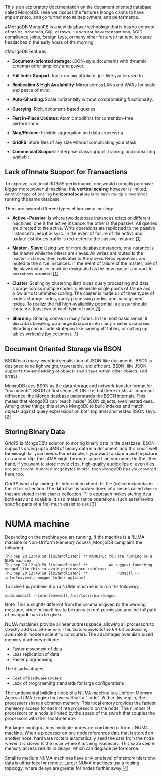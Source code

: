 This is an exploratory documentation on the document oriented database called MongoDB. Here we discuss the features Mongo claims to have implemented, and go further into its deployment, and performance.




#MongoDB
MongoDB is a new database technology that is has no concept of tables, schemes, SQL or rows. It does not have transactions, ACID compliance, joins, foreign keys, or many other features that tend to cause headaches in the early hours of the morning.





#MongoDB Features
- **Document-oriented storage**: JSON-style documents with dynamic schemas offer simplicity and power.

- **Full Index Support**: Index on any attribute, just like you're used to.

- **Replication & High Availability**: Mirror across LANs and WANs for scale and peace of mind.

- **Auto-Sharding**: Scale horizontally without compromising functionality.

- **Querying**: Rich, document-based queries.

- **Fast In-Place Updates**: Atomic modifiers for contention-free performance.

- **Map/Reduce**: Flexible aggregation and data processing.

- **GridFS**: Store files of any size without complicating your stack.

- **Commercial Support**: Enterprise class support, training, and consulting available.



## Lack of Innate Support for Transactions
To improve traditional RDBMS performance, one would normally purchase bigger more powerful machine, this **vertical scaling** however is limited. Another type of scaling **horizontal scaling** is to have multiple machines running the same database. 

There are several different types of horizontal scaling:

- **Active - Passive**: Is where two database instances exists on different machines, one is the active instance, the other is the passive. All queries are directed to the active. Write operations are replicated to the passive instance to jeep it in sync. In the event of failure of the active and update distributes traffic is redirected to the passive instance.[[1]][scaling]

- **Master - Slave**: Using two or more database instances, one instance is the master while the others are slaves. All writes are routed to the master instance, then replicated to the slaves. Read operations are routed to the slave instances. In the event of failure of the master, one of the slave instances must be designated as the new master and update operations rerouted.[[1]][scaling]

- **Cluster**: Scaling by clustering distributes query processing and data storage across multiple nodes to eliminate single points of failure and allow almost unlimited scaling. The cluster is made up of three types of nodes: storage nodes, query processing nodes, and management nodes. To realize the full high-availability potential, a cluster should contain at least two of each type of node.[[1]][scaling]

- **Sharding**: Sharing comes in many forms. In the most basic sense, it describes breaking up a large database into many smaller databases. Sharding can include strategies like carving off tables, or cutting up tables vertically (by columns). [[1]][scaling]



## Document Oriented Storage via BSON
BSON is a binary-encoded serialisation of JSON-like documents. BSON is designed to be lightweight, traversable, and efficient. BSON, like JSON, supports the embedding of objects and arrays within other objects and arrays. 

MongoDB uses BSON as the data storage and network transfer format for "documents". BSON at first seems BLOB-like, but there exists an important difference: the Mongo database understands the BSON internals. This means that MongoDB can "reach inside" BSON objects, even nested ones. Among other things, this allows MongoDB to build indexes and match objects against query expressions on both top level and nested BSON keys.[[2]][BSON]

## Storing Binary Data
GridFS is MongoDB's solution to storing binary data in the database. BSON supports saving up to 4MB of binary data in a document, and this could well be enough for your needs. For example, if you want to store a profile picture or a sound clip, then 4MB might be more space than you need. On the other hand, if you want to store movie clips, high-quality audio clips or even files are are several hundred megabytes in size, then MongoDB has you covered here, too.

GridFS works by storing the information about the file (called metadata) in the `files` collection. The data itself is broken down into pieces called `chunks` that are stored in the `chunks` collection. This approach makes storing data both easy and scalable; it also makes range operations (such as retrieving specific parts of a file) much easier to use.[[3]][MongoDB Book]


# NUMA machine
Depending on the machine you are running, if the machine is a NUMA machine or Non-Uniform Memeory Access, MongoDB complains the following:

    Thu Sep 20 12:49:58 [initandlisten] ** WARNING: You are running on a NUMA machine.
    Thu Sep 20 12:49:58 [initandlisten] **          We suggest launching mongod like this to avoid performance problems:
    Thu Sep 20 12:49:58 [initandlisten] **              numactl --interleave=all mongod [other options]

To solve this problem if on a NUMA machine is to run the following:

    sudo numactl --interleave=all /usr/local/bin/mongod

Note: This is slightly different from the command given by the warning message, since numactl has to be run with root permission and the full path of mongodb has to be given.

NUMA machines provide a linear address space, allowing all processors to directly address all memory. This feature exploits the 64-bit addressing available in modern scientific computers. The advantages over distributed memory machines include:

- Faster movement of data
- Less replication of data
- Easier programming

The disadvantages:

- Cost of hardware routers
- Lack of programming standards for large configurations

The fundamental building block of a NUMA machine is a Uniform Memory Access (UMA ) region that we will call a "node". Within this region, the processors share a common memory. This local emory provides the fastest memeory access for each of hte processors on the node. The number of processors on a node is limited by the speed of the switch that couples the processors with their local memroy. 

For larger configurations, multiple nodes are combined to form a NUMA machine. When a processor on one node references data that is stored on another node, hardware routers automatically send the data from the node where it is stored to the node where it is being requested. This extra step in memory access results in delays, which can degrade performance.

Small to medium NUMA machines have only one level of memory hierarchy; data is either local or remote. Larger NUMA machines use a routing topology, where delays are greater for nodes further away.[[4]][NUMA]



[scaling]: http://www.oshyn.com/_blog/General/post/A_Summary_of_Scaling_Options_for_MySQL/ "A Summary of Scaling Options for MySQL"
[BSON]: http://www.mongodb.org/display/DOCS/BSON "BSON"
[MongoDB book]: http://www.apress.com/9781430230519 "The Definitive Guide To MongoDB"
[NUMA]: http://www.fmslib.com/fmsman/doc/numa.html "NUMA Machines"
